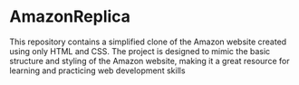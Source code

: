 # AmazonReplica
This repository contains a simplified clone of the Amazon website created using only HTML and CSS. The project is designed to mimic the basic structure and styling of the Amazon website, making it a great resource for learning and practicing web development skills
